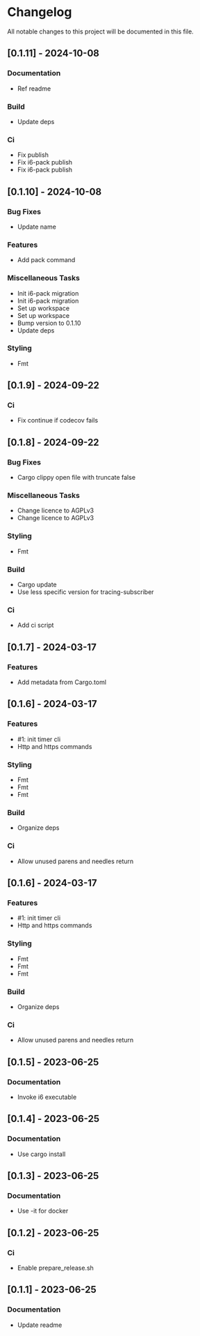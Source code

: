 # Changelog

All notable changes to this project will be documented in this file.

## [0.1.11] - 2024-10-08

### Documentation

- Ref readme

### Build

- Update deps

### Ci

- Fix publish
- Fix i6-pack publish
- Fix i6-pack publish

## [0.1.10] - 2024-10-08

### Bug Fixes

- Update name

### Features

- Add pack command

### Miscellaneous Tasks

- Init i6-pack migration
- Init i6-pack migration
- Set up workspace
- Set up workspace
- Bump version to 0.1.10
- Update deps

### Styling

- Fmt

## [0.1.9] - 2024-09-22

### Ci

- Fix continue if codecov fails

## [0.1.8] - 2024-09-22

### Bug Fixes

- Cargo clippy open file with truncate false

### Miscellaneous Tasks

- Change licence to AGPLv3
- Change licence to AGPLv3

### Styling

- Fmt

### Build

- Cargo update
- Use less specific version for tracing-subscriber

### Ci

- Add ci script

## [0.1.7] - 2024-03-17

### Features

- Add metadata from Cargo.toml

## [0.1.6] - 2024-03-17

### Features

- #1: init timer cli
- Http and https commands

### Styling

- Fmt
- Fmt
- Fmt

### Build

- Organize deps

### Ci

- Allow unused parens and needles return

## [0.1.6] - 2024-03-17

### Features

- #1: init timer cli
- Http and https commands

### Styling

- Fmt
- Fmt
- Fmt

### Build

- Organize deps

### Ci

- Allow unused parens and needles return

## [0.1.5] - 2023-06-25

### Documentation

- Invoke i6 executable

## [0.1.4] - 2023-06-25

### Documentation

- Use cargo install

## [0.1.3] - 2023-06-25

### Documentation

- Use -it for docker

## [0.1.2] - 2023-06-25

### Ci

- Enable prepare_release.sh

## [0.1.1] - 2023-06-25

### Documentation

- Update readme

<!-- generated by git-cliff -->

